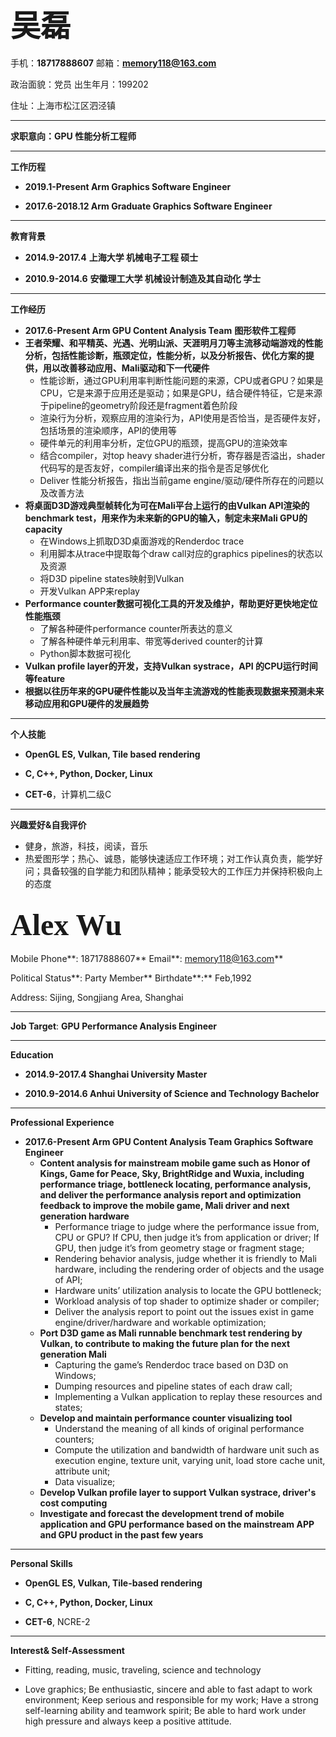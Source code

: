 ## <font size=10 face="华文行楷">吴磊</font>

手机：**18717888607**        邮箱：**memory118@163.com**

政治面貌：党员                 出生年月：199202

住址：上海市松江区泗泾镇

---

**求职意向：GPU 性能分析工程师**            

---

**工作历程**                                            

* **2019.1-Present            Arm             Graphics Software Engineer**

* **2017.6-2018.12            Arm              Graduate Graphics Software Engineer**

---

**教育背景**                                       

* **2014.9-2017.4**     **上海大学             机械电子工程                           硕士**

* **2010.9-2014.6**    **安徽理工大学      机械设计制造及其自动化        学士**

---

**工作经历**                                       

* **2017.6-Present       Arm GPU Content Analysis Team**           **图形软件工程师**
* **王者荣耀、和平精英、光遇、光明山派、天涯明月刀等主流移动端游戏的性能分析，包括性能诊断，瓶颈定位，性能分析，以及分析报告、优化方案的提供，用以改善移动应用、Mali驱动和下一代硬件**
  * 性能诊断，通过GPU利用率判断性能问题的来源，CPU或者GPU？如果是CPU，它是来源于应用还是驱动；如果是GPU，结合硬件特征，它是来源于pipeline的geometry阶段还是fragment着色阶段
  * 渲染行为分析，观察应用的渲染行为，API使用是否恰当，是否硬件友好，包括场景的渲染顺序，API的使用等
  * 硬件单元的利用率分析，定位GPU的瓶颈，提高GPU的渲染效率
  * 结合compiler，对top heavy shader进行分析，寄存器是否溢出，shader代码写的是否友好，compiler编译出来的指令是否足够优化
  * Deliver 性能分析报告，指出当前game engine/驱动/硬件所存在的问题以及改善方法
* **将桌面D3D游戏典型帧转化为可在Mali平台上运行的由Vulkan API渲染的 benchmark test，用来作为未来新的GPU的输入，制定未来Mali GPU的capacity**
  * 在Windows上抓取D3D桌面游戏的Renderdoc trace
  * 利用脚本从trace中提取每个draw call对应的graphics pipelines的状态以及资源
  * 将D3D pipeline states映射到Vulkan
  * 开发Vulkan APP来replay
* **Performance counter数据可视化工具的开发及维护，帮助更好更快地定位性能瓶颈**
  * 了解各种硬件performance counter所表达的意义
  * 了解各种硬件单元利用率、带宽等derived counter的计算
  * Python脚本数据可视化
* **Vulkan profile layer的开发，支持Vulkan systrace，API 的CPU运行时间等feature**
* **根据以往历年来的GPU硬件性能以及当年主流游戏的性能表现数据来预测未来移动应用和GPU硬件的发展趋势**

---

**个人技能** 

* **OpenGL ES, Vulkan, Tile based rendering**

* **C, C++, Python, Docker, Linux**

* **CET-6**，计算机二级C

---

**兴趣爱好&自我评价**                                   

* 健身，旅游，科技，阅读，音乐
* 热爱图形学；热心、诚恳，能够快速适应工作环境；对工作认真负责，能学好问；具备较强的自学能力和团队精神；能承受较大的工作压力并保持积极向上的态度





## <font size=10 face="Times New Roman">Alex Wu</font>

Mobile Phone**: 18717888607**         Email**: memory118@163.com**

Political Status**: Party Member**     Birthdate**:** Feb,1992

Address: Sijing, Songjiang Area, Shanghai

---

**Job Target**: **GPU Performance Analysis Engineer**

---

**Education**                                      

* **2014.9-2017.4                        Shanghai University                                    Master**

* **2010.9-2014.6    Anhui University of Science and Technology           Bachelor**

---

**Professional Experience**                                  

* **2017.6-Present            Arm GPU Content Analysis Team     Graphics Software Engineer**
  * **Content analysis for mainstream mobile game such as Honor of Kings, Game for Peace,   Sky, BrightRidge and Wuxia, including performance triage, bottleneck locating, performance analysis, and deliver the performance analysis report and optimization feedback to improve the mobile game, Mali driver and next generation hardware**
    * Performance triage to judge where the performance issue from, CPU or GPU? If CPU, then judge it’s from application or driver; If GPU, then judge it’s from geometry stage or fragment stage;
    * Rendering behavior analysis, judge whether it is friendly to Mali hardware, including the rendering order of objects and the usage of API;
    * Hardware units’ utilization analysis to locate the GPU bottleneck;
    * Workload analysis of top shader to optimize shader or compiler;
    * Deliver the analysis report to point out the issues exist in game engine/driver/hardware and workable optimization;
  * **Port D3D game as Mali runnable benchmark test rendering by Vulkan, to contribute to making the future plan for the next generation Mali**
    * Capturing the game’s Renderdoc trace based on D3D on Windows;
    * Dumping resources and pipeline states of each draw call;
    * Implementing a Vulkan application to replay these resources and states;
  * **Develop and maintain performance counter visualizing tool**
    * Understand the meaning of all kinds of original performance counters;
    * Compute the utilization and bandwidth of hardware unit such as execution engine, texture unit, varying unit, load store cache unit, attribute unit;
    * Data visualize;
  * **Develop Vulkan profile layer to support Vulkan systrace, driver's cost computing**
  * **Investigate and forecast the development trend of mobile application and GPU performance based on the mainstream APP and GPU product in the past few years**

---

**Personal Skills**                                    

* **OpenGL ES, Vulkan, Tile-based rendering**

* **C, C++, Python, Docker, Linux**

* **CET-6**, NCRE-2

---

**Interest& Self-Assessment**                               

* Fitting, reading, music, traveling, science and technology

* Love graphics; Be enthusiastic, sincere and able to fast adapt to work environment; Keep serious and responsible for my work; Have a strong self-learning ability and teamwork spirit; Be able to hard work under high pressure and always keep a positive attitude.